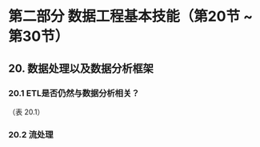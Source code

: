 # 第二部分 数据工程基本技能（第20节 ~ 第30节）

## 20. 数据处理以及数据分析框架

### 20.1 ETL是否仍然与数据分析相关？

（表 20.1）

### 20.2 流处理
